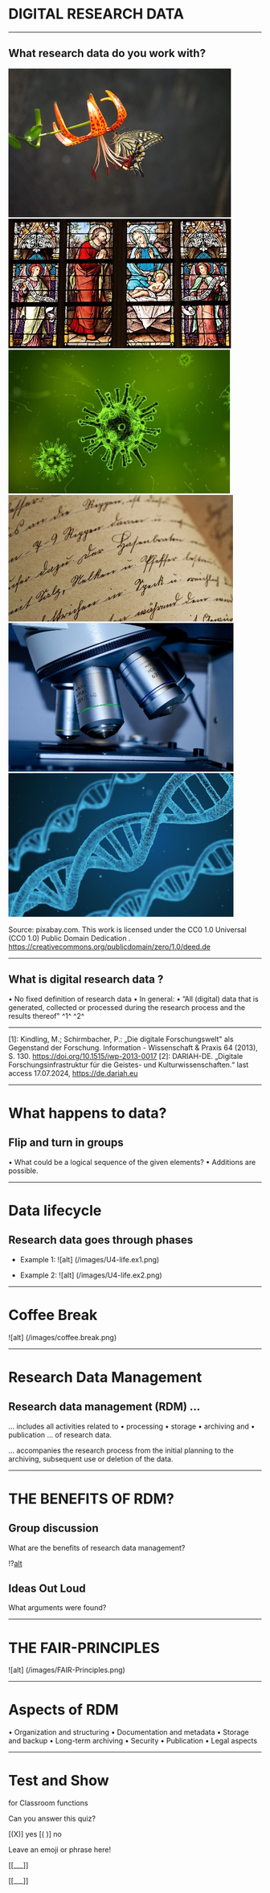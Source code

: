 # DIGITAL RESEARCH DATA

<!--
@@comment:
 Active:
 Task:- "Which RD are you working with?"- Please respond with keywords.- Each person who responds independently calls out the next person to 
 receive the virtual ball and in turn responds --->

 ----------------
 ##  What research data do you work with?

![alt](images/U4-ex1.png)
![alt](images/U4-ex2.png)
![alt](images/U4-ex3.png)
![alt](images/U4-ex4.png)
![alt](images/U4-ex5.png)
![alt](images/U4-ex6.png)

Source: pixabay.com. 
This work is licensed under the
 CC0 1.0 Universal (CC0 1.0) Public Domain Dedication .
 https://creativecommons.org/publicdomain/zero/1.0/deed.de

 ---------------------

## What is digital research data ?

 • No fixed definition of research data
 • In general:
 • ”All (digital) data that is generated, collected or processed during 
the research process and the results thereof" ^1^ ^2^ 

---
[1]: Kindling, M.; Schirmbacher, P.: „Die digitale Forschungswelt" als Gegenstand der Forschung. 
Information - Wissenschaft & Praxis 64 (2013), S. 130. 
https://doi.org/10.1515/iwp-2013-0017
 [2]: DARIAH-DE. „Digitale Forschungsinfrastruktur für die Geistes- und Kulturwissenschaften.“ 
last access 17.07.2024, https://de.dariah.eu


<!--
@@comment: 
Active:
 Lecture: Explanation of the term digital RD
 --->
----------------------------

# What happens to data? 
##  Flip and turn in groups
 • What could be a logical sequence of the given elements? 
 • Additions are possible.

<!--
@@comment:
 Active:
 Task:
 - Divide participants into 2 breakout rooms, one whiteboard per group.- Share the whiteboard with elements of the RD lifecycle.- "Please arrange the elements of the RD lifecycle on the whiteboard in a 
meaningful order. Add any missing elements if necessary."- BR time: 5 minutes- Presentation of results after BR by 1 participant from each group in plenary, 
maximum 1-2 minutes.- "Names of participants in both groups will be read out simultaneously. 
Please click on the correct group link BEFORE switching to breakout rooms."
 Passive:
 * Prepare BR rooms (2 groups)
 * In chat: Links to the whiteboard
 * In chat: Task description
 * Read aloud which person is in which group (1 or 2)--- Text for Chat--
Task for Breakout Room:- Please arrange the elements of the FD cycle on the whiteboard in a logical 
order. Add any missing elements if necessary.- Time: 5 min- Please prepare to briefly present your group's results in the plenary (max. 1
2 min/group)
- Please use the link of the group you are assigned to. 
--- Resource for Chat--
Template Flip and Turn Data Lifecycle: 
https://miro.com/app/board/uXjVNIL6k1c=/ (last access 
17.07.2024) 

 Active:
 Participants: group work in BR
 Passive:
 *Start retrieval timer after 4 minutes
  Active:
 Moderation:- 1 Participant from each group presents results- Approximately maximum 2 minutes per group- Participants share their board themselves via screen sharing- Time buffer: 1 minute
 Passive:
 * Prepare to share the board of the respective group in case of technical 
issues --->

--------------------------------------

# Data lifecycle 
##  Research data goes through phases
- Example 1: 
![alt] (/images/U4-life.ex1.png)

<!--
@@comment: 
Active:
 Lecture: Examples of research data lifecycles --->

 - Example 2: 
 ![alt] (/images/U4-life.ex2.png)

 ------------------
  # Coffee Break 
![alt] (/images/coffee.break.png)

<!--
@@comment:
 Active:
 Break
 Passive:
 * Post time for end of break in chat --->

 -----------------------

# Research Data Management 
##  Research data management (RDM) …
 … includes all activities related to
 • processing
 • storage
 • archiving and
 • publication
 ... of research data.

  ... accompanies the research process 
from the initial planning to the 
archiving, subsequent use or deletion 
of the data.

<!--
@@comment: Active:
 Lecture: the term RDM is explained --->

 -------------------------------

 # THE BENEFITS OF RDM?
 ## Group discussion 
  What are the benefits of research data management?

<!--
@@comment:
 Active:
 Task:- "Please watch the video 'Where Are the Lost Apollo 11 Moon Landing 
Tapes?' with us."- "Please consider during the video what benefits RDM would have had."
 Passive:
 * Load video (due to advertisement)
 * Prepare video sharing (unmute audio)
 * in Chat: Task description
 * Play video when task is explained--- Text for Chat--
Task:
 What benefits would RDM have had in the context of the 'Apollo 11 Moon 
Landing Tapes'?--- Resource for Chat--
Where Are the Lost Apollo 11 Moon Landing Tapes?: 
https://www.youtube.com/watch?v=D2xCisd8ZWg (last access 17.07.2024) --->

!?[alt](https://www.youtube.com/watch?v=D2xCisd8ZWg)

## Ideas Out Loud
 What arguments were found?

 <!--
@@comment:
 Active:
 Task:- Call-out without notes- "What did you notice, what benefit would RDM have had in this example?"- Please shout out answers into the room --->

 ---------------
 # THE FAIR-PRINCIPLES
![alt] (/images/FAIR-Principles.png)

<!--
@@comment:
Active:
 Lecture:- FAIR principles are briefly introduced- Possibly provide an example for 1-2 letters- Any questions on the topic?
 Passive:
 * In Chat: Link FAIR Data Poster --->

 ----------------

 # Aspects of RDM 
  • Organization and structuring
 • Documentation and metadata
 • Storage and backup
 • Long-term archiving
 • Security
 • Publication
 • Legal aspects

 <!--
@@comment:
 Active:
 Lecture: Aspects of RDM are explained --->

 -------------------------------------


 # Test and Show 
 for Classroom functions 

 Can you answer this quiz? 

[(X)] yes
[( )] no

Leave an emoji or phrase here! 

[[___]] 

[[___]] 
